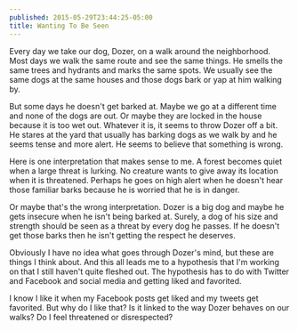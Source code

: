 ```yaml
---
published: 2015-05-29T23:44:25-05:00
title: Wanting To Be Seen
---
```

Every day we take our dog, Dozer, on a walk around the neighborhood. Most days we walk the same route and see the same things. He smells the same trees and hydrants and marks the same spots. We usually see the same dogs at the same houses and those dogs bark or yap at him walking by.

But some days he doesn't get barked at. Maybe we go at a different time and none of the dogs are out. Or maybe they are locked in the house because it is too wet out. Whatever it is, it seems to throw Dozer off a bit. He stares at the yard that usually has barking dogs as we walk by and he seems tense and more alert. He seems to believe that something is wrong.

Here is one interpretation that makes sense to me. A forest becomes quiet when a large threat is lurking. No creature wants to give away its location when it is threatened. Perhaps he goes on high alert when he doesn't hear those familiar barks because he is worried that he is in danger.

Or maybe that's the wrong interpretation. Dozer is a big dog and maybe he gets insecure when he isn't being barked at. Surely, a dog of his size and strength should be seen as a threat by every dog he passes. If he doesn't get those barks then he isn't getting the respect he deserves.

Obviously I have no idea what goes through Dozer's mind, but these are things I think about. And this all leads me to a hypothesis that I'm working on that I still haven't quite fleshed out. The hypothesis has to do with Twitter and Facebook and social media and getting liked and favorited.

I know I like it when my Facebook posts get liked and my tweets get favorited. But why do I like that? Is it linked to the way Dozer behaves on our walks? Do I feel threatened or disrespected?